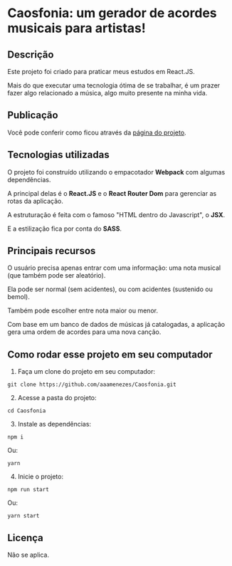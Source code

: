 # Caosfonia: um gerador de acordes musicais para artistas!

## Descrição

Este projeto foi criado para praticar meus estudos em React.JS.

Mais do que executar uma tecnologia ótima de se trabalhar, é um prazer fazer algo relacionado a música, algo muito presente na minha vida.

## Publicação

Você pode conferir como ficou através da [página do projeto](https://caosfonia.vercel.app/).

## Tecnologias utilizadas

O projeto foi construído utilizando o empacotador **Webpack** com algumas dependências.  

A principal delas é o **React.JS** e o **React Router Dom** para gerenciar as rotas da aplicação.  

A estruturação é feita com o famoso "HTML dentro do Javascript", o **JSX**.  

E a estilização fica por conta do **SASS**.

## Principais recursos

O usuário precisa apenas entrar com uma informação: uma nota musical (que também pode ser aleatório).

Ela pode ser normal (sem acidentes), ou com acidentes (sustenido ou bemol).

Também pode escolher entre nota maior ou menor.

Com base em um banco de dados de músicas já catalogadas, a aplicação gera uma ordem de acordes para uma nova canção.

## Como rodar esse projeto em seu computador

1. Faça um clone do projeto em seu computador:

```
git clone https://github.com/aaamenezes/Caosfonia.git
```

2. Acesse a pasta do projeto:

```
cd Caosfonia
```

3. Instale as dependências:

```
npm i
```

Ou:

```
yarn
```

4. Inicie o projeto:

```
npm run start
```

Ou: 

```
yarn start
```

## Licença

Não se aplica.
